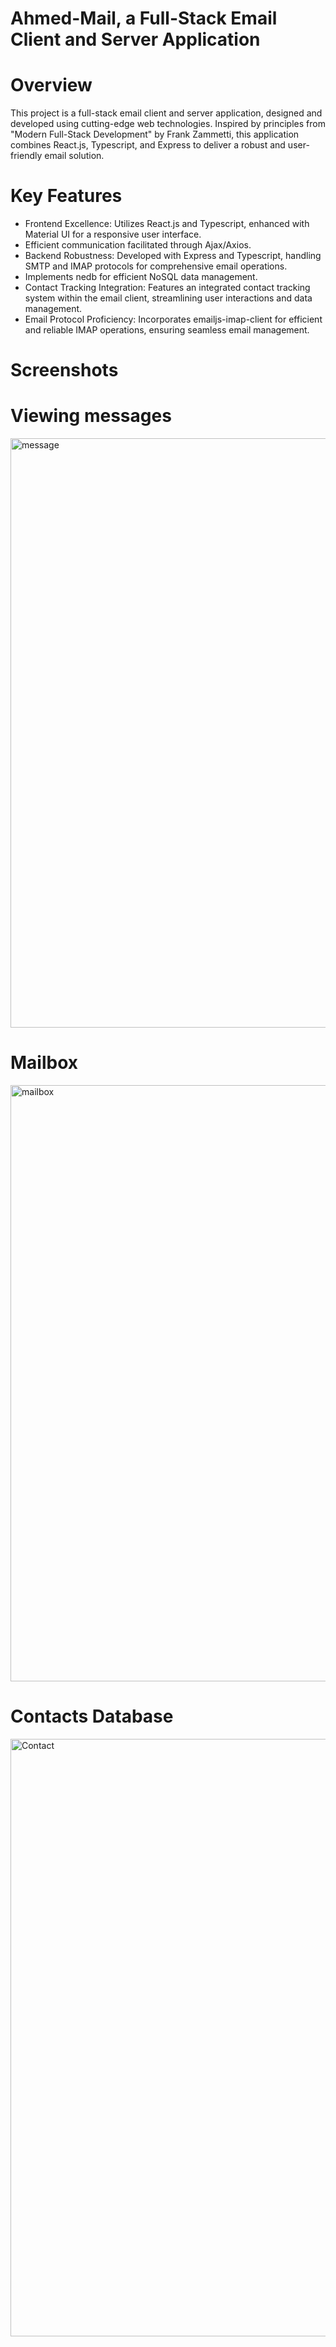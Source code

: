 # Ahmed-Mail, a Full-Stack Email Client and Server Application

# Overview
This project is a full-stack email client and server application, designed and developed using cutting-edge web technologies. Inspired by principles from "Modern Full-Stack Development" by Frank Zammetti, this application combines React.js, Typescript, and Express to deliver a robust and user-friendly email solution.

# Key Features
- Frontend Excellence: Utilizes React.js and Typescript, enhanced with Material UI for a responsive user interface. 
- Efficient communication facilitated through Ajax/Axios.
- Backend Robustness: Developed with Express and Typescript, handling SMTP and IMAP protocols for comprehensive email operations. 
- Implements nedb for efficient NoSQL data management.
- Contact Tracking Integration: Features an integrated contact tracking system within the email client, streamlining user interactions and data management.
- Email Protocol Proficiency: Incorporates emailjs-imap-client for efficient and reliable IMAP operations, ensuring seamless email management.
  
# Screenshots
# Viewing messages
<img width="943" alt="message" src="https://github.com/ahmedryasser/Ahmed-Mail/assets/56661044/cd3574ab-0545-4ad9-a6f8-f505ae217ee2">



# Mailbox
<img width="954" alt="mailbox" src="https://github.com/ahmedryasser/Ahmed-Mail/assets/56661044/6810ce26-0b49-4e2e-acaa-9f475f6e7729">


# Contacts Database
<img width="956" alt="Contact" src="https://github.com/ahmedryasser/Ahmed-Mail/assets/56661044/69e56463-558d-4339-b5bd-522a63729fc3">
